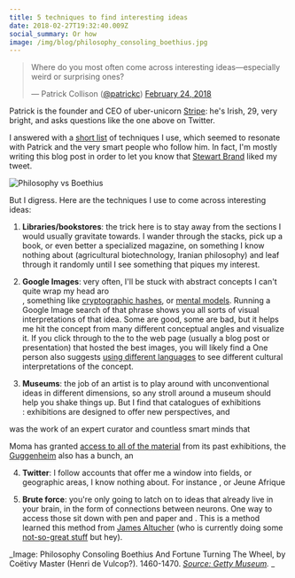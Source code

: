```yaml
---
title: 5 techniques to find interesting ideas
date: 2018-02-27T19:32:40.009Z
social_summary: Or how
image: /img/blog/philosophy_consoling_boethius.jpg
---
```

<!--more-->

<blockquote class="twitter-tweet" data-lang="en"><p lang="en" dir="ltr">Where do you most often come across interesting ideas—especially weird or surprising ones?</p>&mdash; Patrick Collison (<a href="https://twitter.com/@patrickc">@patrickc</a>) <a href="https://twitter.com/patrickc/status/967548201615044608?ref_src=twsrc%5Etfw">February 24, 2018</a></blockquote>

<script async src="https://platform.twitter.com/widgets.js" charset="utf-8"></script>

Patrick is the founder and CEO of uber-unicorn [Stripe](https://stripe.com): he's Irish, 29, very bright, and asks questions like the one above on Twitter. 

I answered with a [short list](https://twitter.com/daveeday/status/967563298773323776) of techniques I use, which seemed to resonate with Patrick and the very smart people who follow him. In fact, I'm mostly writing this blog post in order to let you know that [Stewart Brand](https://en.wikipedia.org/wiki/Stewart_Brand) liked my tweet. 

![Philosophy vs Boethius](/img/blog/philosophy_consoling_boethius.jpg)

But I digress. Here are the techniques I use to come across interesting ideas: 

1. **Libraries/bookstores**: the trick here is to stay away from the sections I would usually gravitate towards. I wander through the stacks, pick up a book, or even better a specialized magazine, on something I know nothing about (agricultural biotechnology, Iranian philosophy) and leaf through it randomly until I see something that piques my interest.

2. **Google Images**: very often, I'll be stuck with abstract concepts I can't quite wrap my head aro\
, something like [cryptographic hashes](https://www.google.com/search?biw=1319&bih=718&tbm=isch&sa=1&ei=FEWSWve8OML4_AbkmrX4Bw&q=cryptographic+hash), or [mental models](https://en.wikipedia.org/wiki/Mental_model). Running a Google Image search of that phrase shows you all sorts of visual interpretations of that idea. Some are good, some are bad, but it helps  me hit the concept from many different conceptual angles and visualize it. If you click through to the to the web page (usually a blog post or presentation) that hosted the best images, you will likely find a  One person also suggests [using different languages](https://twitter.com/adgro/status/968039298334371840) to see different cultural interpretations of the concept. 

3. **Museums**: the job of an artist is to play around with unconventional  ideas in different dimensions, so any stroll around a museum should help you shake things up. But I find that catalogues of exhibitions \
: exhibitions are designed to offer new perspectives, and   



was the work of an expert curator and countless smart minds that



 Moma has granted [access to all of the material](https://www.moma.org/calendar/exhibitions/history?=undefined&page=&direction=fwd) from its past exhibitions, the [Guggenheim](https://archive.org/details/guggenheimmuseum) also has a bunch, an

4. **Twitter**: I follow accounts that offer me a window into fields, or geographic areas, I know nothing about. For instance  , or Jeune Afrique

5.  **Brute force**: you're only going to latch on to ideas that already live in your brain, in the form of connections between neurons. One way to access those  sit down with pen and paper and  . This is a method learned this method from [James Altucher](https://jamesaltucher.com/2014/05/the-ultimate-guide-for-becoming-an-idea-machine/) (who is currently doing some [not-so-great stuff](https://motherboard.vice.com/en_us/article/7xe43y/who-the-hell-is-this-crypto-genius) but hey). 

_Image: Philosophy Consoling Boethius And Fortune Turning The Wheel, by Coëtivy Master (Henri de Vulcop?). 1460-1470. _[_Source: Getty Museum_](http://www.getty.edu/art/collection/objects/127275/coetivy-master-henri-de-vulcop-philosophy-consoling-boethius-and-fortune-turning-the-wheel-french-about-1460-1470/)._ _
